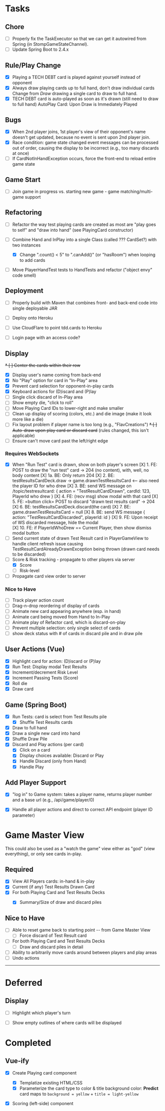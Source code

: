 # Tasks

## Chore

* [ ] Properly fix the TaskExecutor so that we can get it autowired from Spring (in StompGameStateChannel).
* [ ] Update Spring Boot to 2.4.x

## Rule/Play Change
* [X] Playing a TECH DEBT card is played against yourself instead of opponent
* [X] Always draw playing cards up to full hand, don't draw individual cards
      Change from *Draw* drawing a single card to draw to full hand.
* [X] TECH DEBT card is auto-played as soon as it's drawn (still need to draw to full hand)
      AutoPlay Card: Upon Draw is Immediately Played

## Bugs
* [X] When 2nd player joins, 1st player's view of their opponent's name doesn't get updated,
      because no event is sent upon 2nd player join.
* [X] Race condition: game state changed event messages can be processed out of order,
      causing the display to be incorrect (e.g., too many discards at once)
* [ ] If CardNotInHandException occurs, force the front-end to reload entire game state

## Game Start
* [ ] Join game in progress vs. starting new game - game matching/multi-game support


## Refactoring
* [ ] Refactor the way test playing cards are created as most are "play goes to self" and "draw into hand" (see PlayingCard constructor)
* [ ] Combine Hand and InPlay into a single Class (called ??? CardSet?) with two instances
    * [X] Change ".count() < 5" to ".canAdd()" (or "hasRoom") when looping to add cards
* [ ] Move PlayerHandTest tests to HandTests and refactor ("object envy" code smell)


## Deployment
* [ ] Properly build with Maven that combines front- and back-end code into single deployable JAR
* [ ] Deploy onto Heroku
* [ ] Use CloudFlare to point tdd.cards to Heroku
* [ ] Login page with an access code?


## Display
~~* [ ] Center the cards within their row~~
* [X] Display user's name coming from back-end
* [X] No "Play" option for card in "In-Play" area
* [X] Prevent card selection for opponent-in-play cards
* [X] Keyboard actions for (D)iscard and (P)lay
* [ ] Single click discard of In-Play area
* [ ] Show empty die, "click to roll"
* [ ] Move Playing Card IDs to lower-right and make smaller
* [ ] Clean up display of scoring (colors, etc.) and die image (make it look more like a die)
* [ ] Fix layout problem if player name is too long (e.g., "FlavCreations")
~~* [ ] Auto-draw upon play card or discard card~~ (rules changed, this isn't applicable)
* [ ] Ensure can't move card past the left/right edge 

### Requires WebSockets
* [X] When "Run Test" card is drawn, show on both player's screen
    [X] 1. FE: POST to draw the "run test" card -> 204 (no content), with, well, no body content
    [X] 1a. BE: Only return 204
    [X] 2. BE: testResultsCardDeck.draw -> game.drawnTestResultsCard <-- also need the player ID for who drew
    [X] 3. BE: send WS message on /topic/testresultcard: { action = "TestResultCardDrawn", cardId: 123, PlayerId who drew } 
    [X] 4. FE: (recv msg) show modal with that card
    [X] 5. FE: =button click= POST to discard "drawn test results card" -> 204
    [X] 6. BE: testResultsCardDeck.discard(the card)
    [X] 7. BE: game.drawnTestResultsCard = null
    [X] 8. BE: send WS message { action: "TestResultCardDiscarded", playerId: id }
    [X] 9. FE: Upon receipt of WS discarded message, hide the modal  
    [X] 10. FE: if PlayerIdWhoDrew == Current Player, then show dismiss modal button
* [ ] Send current state of drawn Test Result card in PlayerGameView to handle client refresh issue causing
        TestResultCardAlreadyDrawnException being thrown (drawn card needs to be discarded) 
* [ ] Score & Risk tracking - propagate to other players via server
    * [X] Score
    * [ ] Risk-level
* [ ] Propagate card view order to server

### Nice to Have
* [ ] Track player action count
* [ ] Drag-n-drop reordering of display of cards
* [ ] Animate new card appearing anywhere (esp. in hand)
* [ ] Animate card being moved from Hand to In-Play
* [ ] Animate play of Refactor card, which is discard-on-play
* [ ] Prevent multiple selection: only single select of cards
* [ ] show deck status with # of cards in discard pile and in draw pile

## User Actions (Vue)
* [X] Highlight card for action: (D)iscard or (P)lay
* [X] Run Test: Display modal Test Results
* [X] Increment/decrement Risk Level
* [X] Increment Passing Tests (Score)
* [X] Roll die
* [X] Draw card

## Game (Spring Boot)
* [X] Run Tests: card is select from Test Results pile
    * [X] Shuffle Test Results cards
* [X] Draw to full hand
* [X] Draw a single new card into hand
* [X] Shuffle Draw Pile
* [X] Discard and Play actions (per card)
    * [X] Click on a card
    * [X] Display choices available: Discard or Play 
    * [X] Handle Discard (only from Hand)
    * [X] Handle Play

## Add Player Support
* [X] "log in" to Game system: takes a player name, returns player number and a base url (e.g., /api/game/player/0)
* [X] Handle all player actions and direct to correct API endpoint (player ID parameter)


# Game Master View

This could also be used as a "watch the game" view either as "god" (view everything),
or only see cards in-play. 

## Required

* [X] View All Players cards: in-hand & in-play
* [X] Current (if any) Test Results Drawn Card
* [X] For both Playing Card and Test Results Decks
    * [X] Summary/Size of draw and discard piles


## Nice to Have
* [ ] Able to reset game back to starting point -- from Game Master View
    * [ ] Force discard of Test Result card
* [ ] For both Playing Card and Test Results Decks
    * [ ] Draw and discard piles in detail
* [ ] Ability to arbitrarily move cards around between players and play areas
* [ ] Undo actions

----

# Deferred

## Display
* [ ] Highlight which player's turn
* [ ] Show empty outlines of where cards will be displayed


# Completed

## Vue-ify
* [X] Create Playing card component
    * [X] Templatize existing HTML/CSS
    * [X] Parameterize the card type to color & title background color:
          **Predict** card maps to `background = yellow` + `title = light-yellow`
* [X] Scoring (left-side) component


